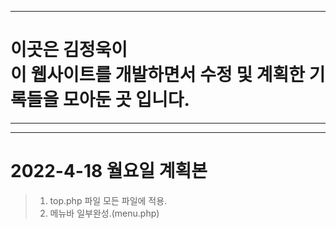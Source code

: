 ***
# 이곳은 김정욱이 <br> 이 웹사이트를 개발하면서 수정 및 계획한 기록들을 모아둔 곳 입니다.
***
***
# 2022-4-18 월요일 계획본
>1. top.php 파일 모든 파일에 적용.
>2. 메뉴바 일부완성.(menu.php)
